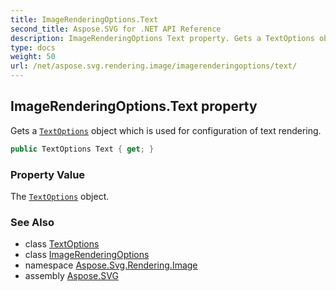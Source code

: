 ```yaml
---
title: ImageRenderingOptions.Text
second_title: Aspose.SVG for .NET API Reference
description: ImageRenderingOptions Text property. Gets a TextOptions object which is used for configuration of text rendering
type: docs
weight: 50
url: /net/aspose.svg.rendering.image/imagerenderingoptions/text/
---
```

## ImageRenderingOptions.Text property

Gets a [`TextOptions`](../../textoptions/) object which is used for configuration of text rendering.

```csharp
public TextOptions Text { get; }
```

### Property Value

The [`TextOptions`](../../textoptions/) object.

### See Also

* class [TextOptions](../../textoptions/)
* class [ImageRenderingOptions](../)
* namespace [Aspose.Svg.Rendering.Image](../../../aspose.svg.rendering.image/)
* assembly [Aspose.SVG](../../../)
